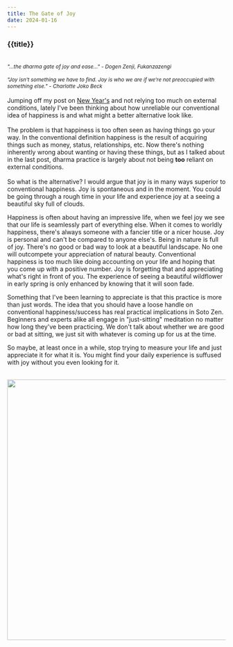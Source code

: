 ```yaml
---
title: The Gate of Joy
date: 2024-01-16
---
```

<h3>{{title}}</h3>
<br/>
<span style="font-style:italic;font-size:0.85em;">"...the dharma gate of joy and ease..." - Dogen Zenji, Fukanzazengi
<br/>
<br/>
"Joy isn't something we have to find. Joy is who we are	if we’re not preoccupied with something else." - Charlotte Joko Beck
</span>
<br/>
<br/>
Jumping off my post on <a href="/posts/new-year-2024/">New Year's</a> and not relying too much on external conditions, lately I've been thinking about how unreliable our conventional idea of happiness is and what might a better alternative look like.
<br/><br/>
The problem is that happiness is too often seen as having things go your way. In the conventional definition happiness is the result of acquiring things such as money, status, relationships, etc. Now there's nothing inherently wrong about wanting or having these things, but as I talked about in the last post, dharma practice is largely about not being <span style="font-weight:bold;">too</span> reliant on external conditions.
<br/><br/>
So what is the alternative? I would argue that joy is in many ways superior to conventional happiness. Joy is spontaneous and in the moment. You could be going through a rough time in your life and experience joy at a seeing a beautiful sky full of clouds.

Happiness is often about having an impressive life, when we feel joy we see that our life is seamlessly part of everything else. When it comes to worldly happiness, there's always someone with a fancier title or a nicer house. Joy is personal and can't be compared to anyone else's. Being in nature is full of joy. There's no good or bad way to look at a beautiful landscape. No one will outcompete your appreciation of natural beauty. Conventional happiness is too much like doing accounting on your life and hoping that you come up with a positive number. Joy is forgetting that and appreciating what's right in front of you. The experience of seeing a beautiful wildflower in early spring is only enhanced by knowing that it will soon fade. 

Something that I've been learning to appreciate is that this practice is more than just words. The idea that you should have a loose handle on conventional happiness/success has real practical implications in Soto Zen. Beginners and experts alike all engage in "just-sitting" meditation no matter how long they've been practicing. We don't talk about whether we are good or bad at sitting, we just sit with whatever is coming up for us at the time.

So maybe, at least once in a while, stop trying to measure your life and just appreciate it for what it is. You might find your daily experience is suffused with joy without you even looking for it.
<br/><br/>
<div class="center center-block">
    <img src="/assets/img/gate-square.jpg" class="img-fluid mx-auto" height="600px;"  width="600px;" style="display:block;"/>
</div>